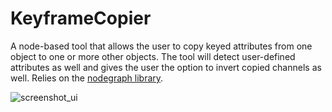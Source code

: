 # KeyframeCopier

A node-based tool that allows the user to copy keyed attributes from one object to one or more other objects. The tool will detect user-defined attributes as well and gives the user the option to invert copied channels as well. Relies on the [nodegraph library](https://github.com/ryankawahara/nodegraph-pyqt).

![screenshot_ui](https://user-images.githubusercontent.com/64173139/212511281-d8b1f399-ec13-4a5c-88ce-da830d2dfc09.png)
